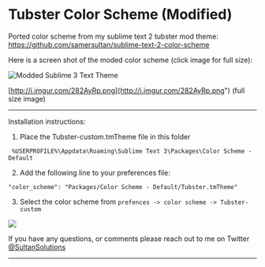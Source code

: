 Tubster Color Scheme (Modified) 
===================


Ported color scheme from my sublime text 2 tubster mod theme: https://github.com/samersultan/sublime-text-2-color-scheme



Here is a screen shot of the moded color scheme (click image for full size): 



![Modded Sublime 3 Text Theme](http://i.imgur.com/282AyRpl.jpg)

[http://i.imgur.com/282AyRp.png](http://i.imgur.com/282AyRp.png") (full size image)


----------




Installation instructions:

1) Place the Tubster-custom.tmTheme file in this folder

`
%USERPROFILE%\Appdata\Roaming\Sublime Text 3\Packages\Color Scheme - Default`




2) Add the following line to your preferences file: 


`"color_scheme": "Packages/Color Scheme - Default/Tubster.tmTheme"`


3) Select the color scheme from 
`
prefences -> color scheme -> Tubster-custom `

![](http://i.imgur.com/OxRkqGVl.jpg)

If you have any questions, or comments please reach out to me on Twitter <a href="https://twitter.com/sultansolutions"> @SultanSolutions </a> 


----

